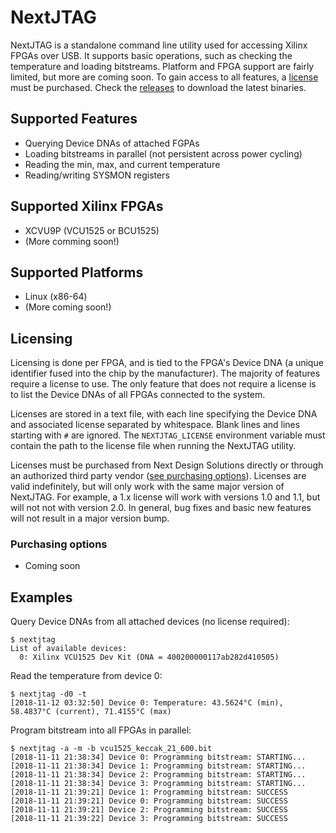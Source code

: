 # NextJTAG

NextJTAG is a standalone command line utility used for accessing Xilinx FPGAs over USB.  It supports basic operations, such as checking the temperature and loading bitstreams.  Platform and FPGA support are fairly limited, but more are coming soon.  To gain access to all features, a [license](#Licensing) must be purchased.  Check the [releases](../../releases) to download the latest binaries.

## Supported Features

* Querying Device DNAs of attached FGPAs
* Loading bitstreams in parallel (not persistent across power cycling)
* Reading the min, max, and current temperature
* Reading/writing SYSMON registers

## Supported Xilinx FPGAs

* XCVU9P (VCU1525 or BCU1525)
* (More comming soon!)

## Supported Platforms

* Linux (x86-64)
* (More coming soon!)

## Licensing

Licensing is done per FPGA, and is tied to the FPGA's Device DNA (a unique identifier fused into the chip by the manufacturer).  The majority of features require a license to use.  The only feature that does not require a license is to list the Device DNAs of all FPGAs connected to the system.

Licenses are stored in a text file, with each line specifying the Device DNA and associated license separated by whitespace.  Blank lines and lines starting with `#` are ignored.  The `NEXTJTAG_LICENSE` environment variable must contain the path to the license file when running the NextJTAG utility.

Licenses must be purchased from Next Design Solutions directly or through an authorized third party vendor ([see purchasing options](#purchasing-options)).  Licenses are valid indefinitely, but will only work with the same major version of NextJTAG.  For example, a 1.x license will work with versions 1.0 and 1.1, but will not not with version 2.0.  In general, bug fixes and basic new features will not result in a major version bump.


### Purchasing options

* Coming soon

## Examples

Query Device DNAs from all attached devices (no license required):

```
$ nextjtag
List of available devices:
  0: Xilinx VCU1525 Dev Kit (DNA = 400200000117ab282d410505)
```

Read the temperature from device 0:
```
$ nextjtag -d0 -t
[2018-11-12 03:32:50] Device 0: Temperature: 43.5624°C (min), 58.4837°C (current), 71.4155°C (max)
```

Program bitstream into all FPGAs in parallel:
```
$ nextjtag -a -m -b vcu1525_keccak_21_600.bit
[2018-11-11 21:38:34] Device 0: Programming bitstream: STARTING...
[2018-11-11 21:38:34] Device 1: Programming bitstream: STARTING...
[2018-11-11 21:38:34] Device 2: Programming bitstream: STARTING...
[2018-11-11 21:38:34] Device 3: Programming bitstream: STARTING...
[2018-11-11 21:39:21] Device 1: Programming bitstream: SUCCESS
[2018-11-11 21:39:21] Device 0: Programming bitstream: SUCCESS
[2018-11-11 21:39:21] Device 2: Programming bitstream: SUCCESS
[2018-11-11 21:39:22] Device 3: Programming bitstream: SUCCESS
```

